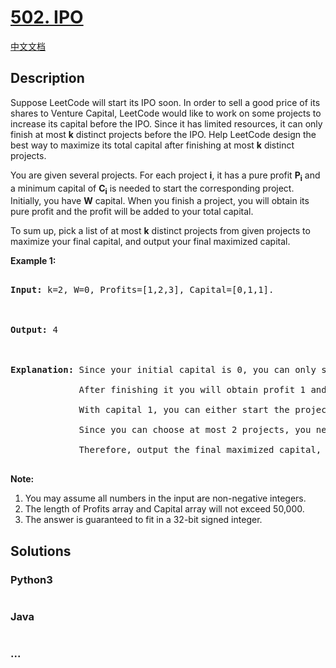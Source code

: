 # [502. IPO](https://leetcode.com/problems/ipo)

[中文文档](/solution/0500-0599/0502.IPO/README.md)

## Description

<p>

Suppose LeetCode will start its IPO soon. In order to sell a good price of its shares to Venture Capital, LeetCode would like to work on some projects to increase its capital before the IPO. Since it has limited resources, it can only finish at most <b>k</b> distinct projects before the IPO. Help LeetCode design the best way to maximize its total capital after finishing at most <b>k</b> distinct projects.

</p>

<p>

You are given several projects. For each project <b>i</b>, it has a pure profit <b>P<sub>i</sub></b> and a minimum capital of <b>C<sub>i</sub></b> is needed to start the corresponding project. Initially, you have <b>W</b> capital. When you finish a project, you will obtain its pure profit and the profit will be added to your total capital.

</p>

<p>

To sum up, pick a list of at most <b>k</b> distinct projects from given projects to maximize your final capital, and output your final maximized capital.

</p>

<p><b>Example 1:</b><br />

<pre>

<b>Input:</b> k=2, W=0, Profits=[1,2,3], Capital=[0,1,1].



<b>Output:</b> 4



<b>Explanation:</b> Since your initial capital is 0, you can only start the project indexed 0.

             After finishing it you will obtain profit 1 and your capital becomes 1.

             With capital 1, you can either start the project indexed 1 or the project indexed 2.

             Since you can choose at most 2 projects, you need to finish the project indexed 2 to get the maximum capital.

             Therefore, output the final maximized capital, which is 0 + 1 + 3 = 4.

</pre>

</p>

<p><b>Note:</b><br>

<ol>

<li>You may assume all numbers in the input are non-negative integers.</li>

<li>The length of Profits array and Capital array will not exceed 50,000.</li>

<li>The answer is guaranteed to fit in a 32-bit signed integer.</li>

</ol>

</p>

## Solutions

<!-- tabs:start -->

### **Python3**

```python

```

### **Java**

```java

```

### **...**

```

```

<!-- tabs:end -->
